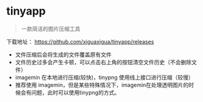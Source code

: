 # tinyapp

> 一款简洁的图片压缩工具

下载地址： https://github.com/xiguaxigua/tinyapp/releases


- 文件压缩后会将生成的文件覆盖原有文件
- 文件历史过多会产生卡顿，可以点击右上角的按钮清空文件历史（不会删除文件）
- imagemin 在本地进行压缩(较快)，tinypng 使用线上接口进行压缩（较慢）
- 推荐使用 imagemin，但是某些特殊情况下，imagemin在处理透明图片的时候会有问题，此时可以使用tinypng的方式。
